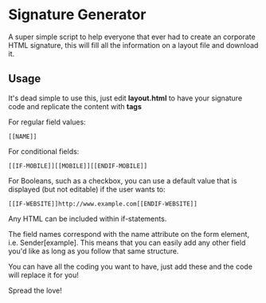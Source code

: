Signature Generator
=======

A super simple script to help everyone that ever had to create an corporate HTML signature, this will fill all the information on a layout file and download it.

## Usage

It's dead simple to use this, just edit **layout.html** to have your signature code and replicate the content with **tags**

For regular field values:

    [[NAME]]

For conditional fields:

    [[IF-MOBILE]][[MOBILE]][[ENDIF-MOBILE]]

For Booleans, such as a checkbox, you can use a default value that is displayed (but not editable) if the user wants to:

    [[IF-WEBSITE]]http://www.example.com[[ENDIF-WEBSITE]]

Any HTML can be included within if-statements.

The field names correspond with the name attribute on the form element, i.e. Sender[example]. This means that you can easily add any other field you'd like as long as you follow that same structure.

You can have all the coding you want to have, just add these and the code will replace it for you!

Spread the love!
